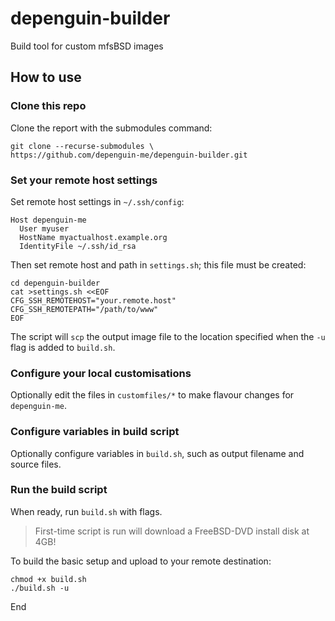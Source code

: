 # depenguin-builder
Build tool for custom mfsBSD images

## How to use

### Clone this repo
Clone the report with the submodules command:

    git clone --recurse-submodules \
    https://github.com/depenguin-me/depenguin-builder.git

### Set your remote host settings
Set remote host settings in `~/.ssh/config`:

    Host depenguin-me
      User myuser
      HostName myactualhost.example.org
      IdentityFile ~/.ssh/id_rsa

Then set remote host and path in `settings.sh`; this file must be created:

    cd depenguin-builder
    cat >settings.sh <<EOF
    CFG_SSH_REMOTEHOST="your.remote.host"
    CFG_SSH_REMOTEPATH="/path/to/www"
    EOF

The script will `scp` the output image file to the location specified when
the `-u` flag is added to `build.sh`.

### Configure your local customisations
Optionally edit the files in `customfiles/*` to make flavour changes for `depenguin-me`. 

### Configure variables in build script
Optionally configure variables in `build.sh`, such as output filename and
source files.

### Run the build script
When ready, run `build.sh` with flags.

> First-time script is run will download a FreeBSD-DVD install disk at 4GB!

To build the basic setup and upload to your remote destination:

    chmod +x build.sh
    ./build.sh -u

End
